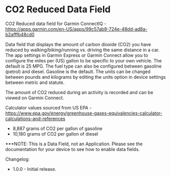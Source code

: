 # CO2 Reduced Data Field
CO2 Reduced data field for Garmin ConnectIQ - https://apps.garmin.com/en-US/apps/99c57ab8-724e-48dd-ad8a-b2afffb48cd0

Data field that displays the amount of carbon dioxide (CO2) you have reduced by walking/biking/running vs. driving the same distance in a car. The app settings in Garmin Express or Garmin Connect allow you to configure the miles per (US) gallon to be specific to your own vehicle. The default is 25 MPG. The fuel type can also be configured between gasoline (petrol) and diesel. Gasoline is the default. The units can be changed between pounds and kilograms by editing the units option in device settings between metric and statute.

The amount of CO2 reduced during an activity is recorded and can be viewed on Garmin Connect.

Calculator values sourced from US EPA - https://www.epa.gov/energy/greenhouse-gases-equivalencies-calculator-calculations-and-references
- 8,887 grams of CO2 per gallon of gasoline
- 10,180 grams of CO2 per gallon of diesel

***NOTE: This is a Data Field, not an Application. Please see the documentation for your device to see how to enable data fields.

Changelog:
* 1.0.0 - Initial release.
